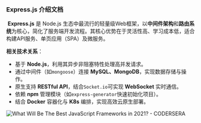 ### Express.js 介绍文档

​	**Express.js** 是 Node.js 生态中最流行的轻量级Web框架，以**中间件架构**和**路由系统**为核心，简化了服务端开发流程。其核心优势在于灵活性高、学习成本低，适合构建API服务、单页应用（SPA）及微服务。

**相关技术关系**：

- 基于 **Node.js**，利用其异步非阻塞特性处理高并发请求。
- 通过中间件（如`mongoose`）连接 **MySQL、MongoDB**，实现数据存储与操作。
- 原生支持 **RESTful API**，结合`Socket.io`可实现 **WebSocket** 实时通信。
- 依赖 **npm** 管理模块（如`express-generator`快速初始化项目）。
- 结合 **Docker** 容器化与 **K8s** 编排，实现高效云原生部署。

![What Will Be The Best JavaScript Frameworks in 2021? - CODERSERA](https://buttercms.com/static/images/tech_banners/ExpressJS.png)